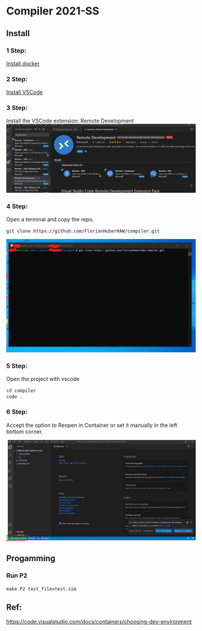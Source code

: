 # Compiler 2021-SS

## Install

### 1 Step:
[Install docker](https://docs.docker.com/get-docker/)

### 2 Step:
[Install VSCode](https://code.visualstudio.com/download)

### 3 Step:
Install the VSCode extension: Remote Development
![Screenshot](remote_development.png)

### 4 Step:
Open a terminal and copy the repo.

```console
git clone https://github.com/FlorianHuberHAW/compiler.git
```
![Screenshot](git_clone.png)

### 5 Step:
Open the project with vscode
```console
cd compiler
code .
```
### 6 Step:
Accept the option to Reopen in Container or set it manually in the left bottom corner.

![Screenshot](open_project.png)

## Progamming

### Run P2
```console
make P2 test_file=test.sim
```

## Ref:
https://code.visualstudio.com/docs/containers/choosing-dev-environment
